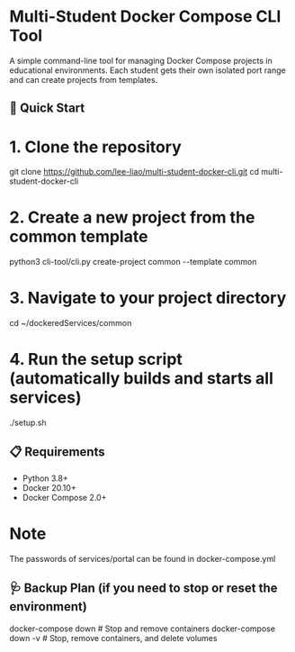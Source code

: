 # Multi-Student Docker Compose CLI Tool

A simple command-line tool for managing Docker Compose projects in educational environments. Each student gets their own isolated port range and can create projects from templates.

## 🚀 Quick Start

# 1. Clone the repository
git clone https://github.com/lee-liao/multi-student-docker-cli.git
cd multi-student-docker-cli

# 2. Create a new project from the common template
python3 cli-tool/cli.py create-project common --template common

# 3. Navigate to your project directory
cd ~/dockeredServices/common

# 4. Run the setup script (automatically builds and starts all services)
./setup.sh


## 📋 Requirements

- Python 3.8+
- Docker 20.10+
- Docker Compose 2.0+

# Note
The passwords of services/portal can be found in docker-compose.yml


## 🩺 Backup Plan (if you need to stop or reset the environment)
docker-compose down          # Stop and remove containers
docker-compose down -v       # Stop, remove containers, and delete volumes
